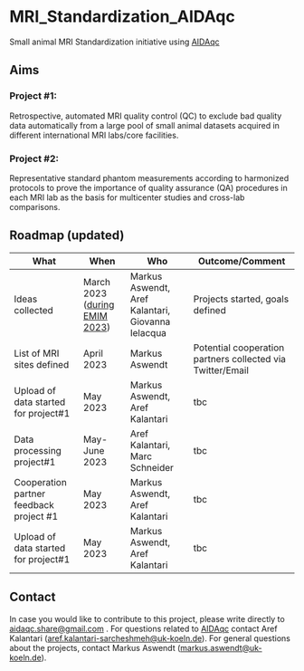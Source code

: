 # MRI_Standardization_AIDAqc
Small animal MRI Standardization initiative using [AIDAqc](https://github.com/Aswendt-Lab/AIDAqc)

## Aims
### Project #1: 
Retrospective, automated MRI quality control (QC) to exclude bad quality data automatically from a large pool of small animal datasets acquired in different international MRI labs/core facilities. 

### Project #2: 
Representative standard phantom measurements according to harmonized protocols to prove the importance of quality assurance (QA) procedures in each MRI lab as the basis for multicenter studies and cross-lab comparisons. 

## Roadmap (updated)

| What | When  | Who  | Outcome/Comment  |
|---|---|---|---|
|  Ideas collected | March 2023 ([during EMIM 2023](https://e-smi.eu/meetings/emim/past-meetings/2023-salzburg/)) | Markus Aswendt, Aref Kalantari, Giovanna Ielacqua | Projects started, goals defined  |
| List of MRI sites defined | April 2023  | Markus Aswendt | Potential cooperation partners collected via Twitter/Email |
| Upload of data started for project#1 | May 2023 | Markus Aswendt, Aref Kalantari    | tbc |
| Data processing project#1 | May-June 2023 | Aref Kalantari, Marc Schneider | tbc |
| Cooperation partner feedback project #1| May 2023 | Markus Aswendt, Aref Kalantari    | tbc |
| Upload of data started for project#1 | May 2023 | Markus Aswendt, Aref Kalantari    | tbc |


## Contact
In case you would like to contribute to this project, please write directly to aidaqc.share@gmail.com . For questions related to [AIDAqc](https://github.com/Aswendt-Lab/AIDAqc) contact Aref Kalantari (aref.kalantari-sarcheshmeh@uk-koeln.de). For general questions about the projects, contact Markus Aswendt (markus.aswendt@uk-koeln.de).
